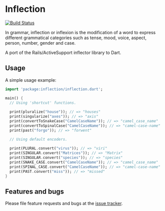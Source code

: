 # Inflection

[![Build Status](https://travis-ci.org/gmosx/dart-inflection.svg?branch=master)](https://travis-ci.org/gmosx/dart-inflection)

In grammar, inflection or inflexion is the modification of a word to express 
different grammatical categories such as tense, mood, voice, aspect, person, 
number, gender and case.

A port of the Rails/ActiveSupport inflector library to Dart.

## Usage

A simple usage example:

```dart
import 'package:inflection/inflection.dart';

main() {
  // Using 'shortcut' functions.
  
  print(pluralize("house")); // => "houses"
  print(singularize("axes")); // => "axis"
  print(convertToSnakeCase("CamelCaseName")); // => "camel_case_name"
  print(convertToSpinalCase("CamelCaseName")); // => "camel-case-name"
  print(past("forgo")); // => "forwent"

  // Using default encoders.
  
  print(PLURAL.convert("virus")); // => "viri"
  print(SINGULAR.convert("Matrices")); // => "Matrix"
  print(SINGULAR.convert("species")); // => "species"
  print(SNAKE_CASE.convert("CamelCaseName")); // => "camel_case_name"
  print(SPINAL_CASE.convert("CamelCaseName")); // => "camel-case-name"
  print(PAST.convert("miss")); // => "missed"
}
```

## Features and bugs

Please file feature requests and bugs at the 
[issue tracker](https://github.com/gmosx/dart-inflection/issues).
